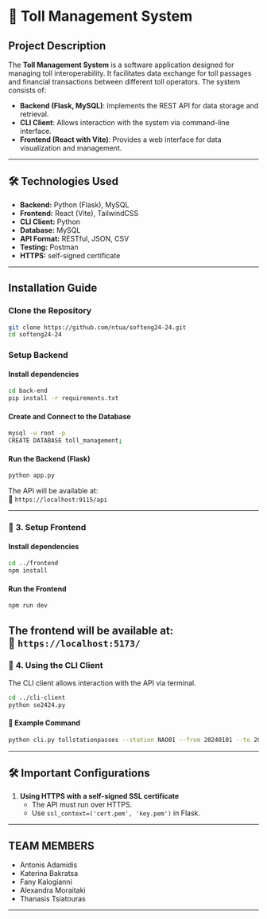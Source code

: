 # 🚦 Toll Management System

##  Project Description
The **Toll Management System** is a software application designed for managing toll interoperability. It facilitates data exchange for toll passages and financial transactions between different toll operators. The system consists of:
- **Backend (Flask, MySQL)**: Implements the REST API for data storage and retrieval.
- **CLI Client**: Allows interaction with the system via command-line interface.
- **Frontend (React with Vite)**: Provides a web interface for data visualization and management.

---

## 🛠 Technologies Used
- **Backend:** Python (Flask), MySQL
- **Frontend:** React (Vite), TailwindCSS
- **CLI Client:** Python 
- **Database:** MySQL
- **API Format:** RESTful, JSON, CSV
- **Testing:** Postman
- **HTTPS:** self-signed certificate

---

##  Installation Guide

###   Clone the Repository
```bash
git clone https://github.com/ntua/softeng24-24.git
cd softeng24-24
```

###   Setup Backend
#### Install dependencies
```bash
cd back-end
pip install -r requirements.txt
```

#### **Create and Connect to the Database**
```bash
mysql -u root -p
CREATE DATABASE toll_management;
```

#### **Run the Backend (Flask)**
```bash
python app.py
```
The API will be available at:  
🔗 `https://localhost:9115/api`

---

### 🔹 **3. Setup Frontend**
#### Install dependencies
```bash
cd ../frontend
npm install
```

#### **Run the Frontend**
```bash
npm run dev
```
The frontend will be available at:  
🔗 `https://localhost:5173/`
---

### 🔹 **4. Using the CLI Client**
The CLI client allows interaction with the API via terminal.
```bash
cd ../cli-client
python se2424.py
```
#### 📌 **Example Command**
```bash
python cli.py tollstationpasses --station NAO01 --from 20240101 --to 20240131
```

---


## 🛠 **Important Configurations**
1. **Using HTTPS with a self-signed SSL certificate**
   - The API must run over HTTPS.
   - Use `ssl_context=('cert.pem', 'key.pem')` in Flask.

---
## TEAM MEMBERS
- Antonis Adamidis
- Katerina Bakratsa
- Fany Kalogianni
- Alexandra Moraitaki
- Thanasis Tsiatouras

---
